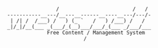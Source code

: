                       /                        /   /
      -----------__---/__---__------__----__---/---/-
       | /| /  /___) /   ) (_ `   /   ) /___) /   /
      _|/_|/__(___ _(___/_(__)___/___/_(___ _/___/___
                   Free Content / Management System
                               /